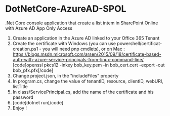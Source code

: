 # DotNetCore-AzureAD-SPOL
.Net Core console application that create a list intem in SharePoint Online with Azure AD App Only Access

1. Create an application in the Azure AD linked to your Office 365 Tenant
2. Create the certificate with Windows (you can use powershell/certificat-creation.ps1 - you will need pnp cmdlets), or on Mac :
https://blogs.msdn.microsoft.com/arsen/2015/09/18/certificate-based-auth-with-azure-service-principals-from-linux-command-line/
[code]openssl pkcs12 -inkey bob_key.pem -in bob_cert.cert -export -out bob_pfx.pfx[/code]
3. Change project.json, in the "includeFiles" property
4. In program.cs, change the value of tenantID, resource, clientID, webURI, listTitle
5. In class/ServicePrincipal.cs, add the name of the certificate and his password
6. [code]dotnet run[/code]
7. Enjoy !
